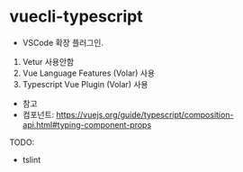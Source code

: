 # vuecli-typescript

- VSCode 확장 플러그인.
1. Vetur 사용안함
2. Vue Language Features (Volar) 사용
3. Typescript Vue Plugin (Volar) 사용

- 참고
- 컴포넌트: https://vuejs.org/guide/typescript/composition-api.html#typing-component-props

TODO: 
- tslint
